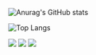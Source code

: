 ![Anurag's GitHub stats](https://github-readme-stats.vercel.app/api?username=sonbalchani&show_icons=true&theme=radical)


![Top Langs](https://github-readme-stats.vercel.app/api/top-langs/?username=sonbalchani&layout=compact)


<img src="https://img.shields.io/badge/git-F05032?style=flat-square&logo=git&logoColor=white"/></a>
<img src="https://img.shields.io/badge/github-181717?style=flat-square&logo=git&logoColor=white"/></a>
<img src="https://img.shields.io/badge/c-A8B9CC?style=flat-square&logo=c&logoColor=white"/></a>

